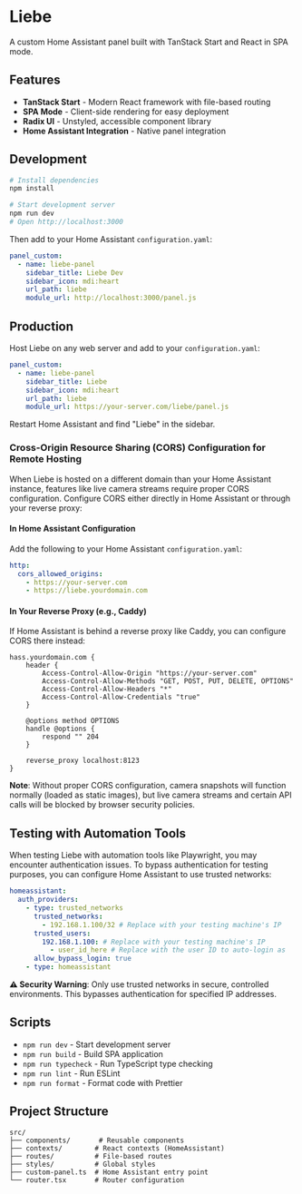 # Liebe

A custom Home Assistant panel built with TanStack Start and React in SPA mode.

## Features

- **TanStack Start** - Modern React framework with file-based routing
- **SPA Mode** - Client-side rendering for easy deployment
- **Radix UI** - Unstyled, accessible component library
- **Home Assistant Integration** - Native panel integration

## Development

```bash
# Install dependencies
npm install

# Start development server
npm run dev
# Open http://localhost:3000
```

Then add to your Home Assistant `configuration.yaml`:

```yaml
panel_custom:
  - name: liebe-panel
    sidebar_title: Liebe Dev
    sidebar_icon: mdi:heart
    url_path: liebe
    module_url: http://localhost:3000/panel.js
```

## Production

Host Liebe on any web server and add to your `configuration.yaml`:

```yaml
panel_custom:
  - name: liebe-panel
    sidebar_title: Liebe
    sidebar_icon: mdi:heart
    url_path: liebe
    module_url: https://your-server.com/liebe/panel.js
```

Restart Home Assistant and find "Liebe" in the sidebar.

### Cross-Origin Resource Sharing (CORS) Configuration for Remote Hosting

When Liebe is hosted on a different domain than your Home Assistant instance, features like live camera streams require proper CORS configuration. Configure CORS either directly in Home Assistant or through your reverse proxy:

#### In Home Assistant Configuration

Add the following to your Home Assistant `configuration.yaml`:

```yaml
http:
  cors_allowed_origins:
    - https://your-server.com
    - https://liebe.yourdomain.com
```

#### In Your Reverse Proxy (e.g., Caddy)

If Home Assistant is behind a reverse proxy like Caddy, you can configure CORS there instead:

```caddyfile
hass.yourdomain.com {
    header {
        Access-Control-Allow-Origin "https://your-server.com"
        Access-Control-Allow-Methods "GET, POST, PUT, DELETE, OPTIONS"
        Access-Control-Allow-Headers "*"
        Access-Control-Allow-Credentials "true"
    }

    @options method OPTIONS
    handle @options {
        respond "" 204
    }

    reverse_proxy localhost:8123
}
```

**Note**: Without proper CORS configuration, camera snapshots will function normally (loaded as static images), but live camera streams and certain API calls will be blocked by browser security policies.

## Testing with Automation Tools

When testing Liebe with automation tools like Playwright, you may encounter authentication issues. To bypass authentication for testing purposes, you can configure Home Assistant to use trusted networks:

```yaml
homeassistant:
  auth_providers:
    - type: trusted_networks
      trusted_networks:
        - 192.168.1.100/32 # Replace with your testing machine's IP
      trusted_users:
        192.168.1.100: # Replace with your testing machine's IP
          - user_id_here # Replace with the user ID to auto-login as
      allow_bypass_login: true
    - type: homeassistant
```

**⚠️ Security Warning**: Only use trusted networks in secure, controlled environments. This bypasses authentication for specified IP addresses.

## Scripts

- `npm run dev` - Start development server
- `npm run build` - Build SPA application
- `npm run typecheck` - Run TypeScript type checking
- `npm run lint` - Run ESLint
- `npm run format` - Format code with Prettier

## Project Structure

```
src/
├── components/       # Reusable components
├── contexts/        # React contexts (HomeAssistant)
├── routes/          # File-based routes
├── styles/          # Global styles
├── custom-panel.ts  # Home Assistant entry point
└── router.tsx       # Router configuration
```
